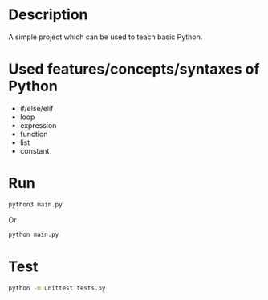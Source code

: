 # Description 

A simple project which can be used to teach basic Python.

# Used features/concepts/syntaxes of Python

- if/else/elif
- loop 
- expression
- function
- list
- constant

# Run

```bash
python3 main.py
```

Or

```bash
python main.py
```

# Test

```bash
python -m unittest tests.py
```
